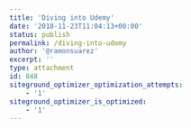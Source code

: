 ```yaml
---
title: 'Diving into Udemy'
date: '2018-11-23T11:04:13+00:00'
status: publish
permalink: /diving-into-udemy
author: '@ramonsuarez'
excerpt: ''
type: attachment
id: 848
siteground_optimizer_optimization_attempts:
    - '1'
siteground_optimizer_is_optimized:
    - '1'
---
```

<!DOCTYPE html PUBLIC "-//W3C//DTD HTML 4.0 Transitional//EN" "http://www.w3.org/TR/REC-html40/loose.dtd">
<?xml encoding="UTF-8">
